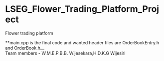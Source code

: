 # LSEG_Flower_Trading_Platform_Project
Flower trading platform

<p>**main.cpp is the final code and wanted header files are OrderBookEntry.h and OrderBook.h__<br>
Team members - W.M.E.P.B.B. Wijesekara,H.D.K.G Wijesiri
